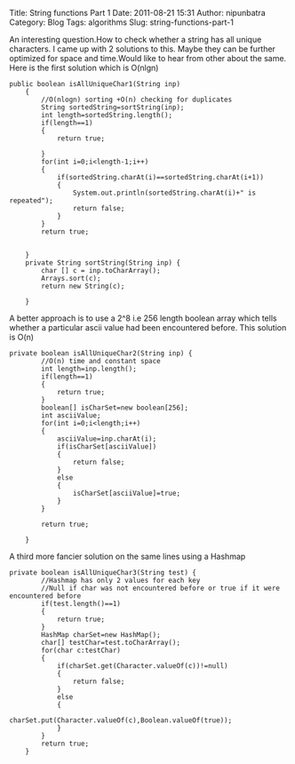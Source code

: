 Title: String functions Part 1
Date: 2011-08-21 15:31
Author: nipunbatra
Category: Blog
Tags: algorithms
Slug: string-functions-part-1

An interesting question.How to check whether a string has all unique
characters. I came up with 2 solutions to this. Maybe they can be
further optimized for space and time.Would like to hear from other about
the same.  
Here is the first solution which is O(nlgn)

    public boolean isAllUniqueChar1(String inp)
        {
            //O(nlogn) sorting +O(n) checking for duplicates
            String sortedString=sortString(inp);
            int length=sortedString.length();
            if(length==1)
            {
                return true;
                
            }
            for(int i=0;i<length-1;i++)
            {
                if(sortedString.charAt(i)==sortedString.charAt(i+1))
                {
                    System.out.println(sortedString.charAt(i)+" is repeated");
                    return false;
                }
            }
            return true;
            
            
        }
        private String sortString(String inp) {
            char [] c = inp.toCharArray();
            Arrays.sort(c);
            return new String(c);

        }

A better approach is to use a 2\^8 i.e 256 length boolean array which
tells whether a particular ascii value had been encountered before. This
solution is O(n)

    private boolean isAllUniqueChar2(String inp) {
            //O(n) time and constant space
            int length=inp.length();
            if(length==1)
            {
                return true;
            }
            boolean[] isCharSet=new boolean[256];
            int asciiValue;
            for(int i=0;i<length;i++)
            {
                asciiValue=inp.charAt(i);
                if(isCharSet[asciiValue])
                {
                    return false;
                }
                else
                {
                    isCharSet[asciiValue]=true;
                }
            }
            
            return true;
            
        }

A third more fancier solution on the same lines using a Hashmap

    private boolean isAllUniqueChar3(String test) {
            //Hashmap has only 2 values for each key
            //Null if char was not encountered before or true if it were encountered before
            if(test.length()==1)
            {
                return true;
            }
            HashMap charSet=new HashMap();
            char[] testChar=test.toCharArray();
            for(char c:testChar)
            {
                if(charSet.get(Character.valueOf(c))!=null)
                {
                    return false;
                }
                else
                {
                     charSet.put(Character.valueOf(c),Boolean.valueOf(true));
                }
            }
            return true;
        }
        
